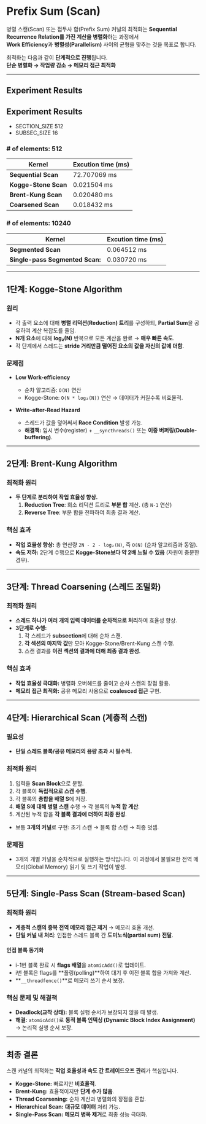 # **Prefix Sum (Scan)**

병렬 스캔(Scan) 또는 접두사 합(Prefix Sum) 커널의 최적화는 **Sequential Recurrence Relation를 가진 계산을 병렬화**하는 과정에서  
**Work Efficiency**과 **병렬성(Parallelism)** 사이의 균형을 맞추는 것을 목표로 합니다.  

최적화는 다음과 같이 **단계적으로 진행**됩니다.  
**단순 병렬화 → 작업량 감소 → 메모리 접근 최적화**

---
## **Experiment Results**

## **Experiment Results**
- SECTION_SIZE 512  
- SUBSEC_SIZE 16  

### **# of elements: 512**
| Kernel                | Excution time (ms) |
|----------------------------|----------------|
| **Sequential Scan**          | 72.707069 ms    |
| **Kogge-Stone Scan**  | 0.021504 ms     |
| **Brent-Kung Scan** | 0.020480 ms  |
| **Coarsened Scan**   | 0.018432 ms  |


### **\# of elements: 10240**  
| Kernel                | Excution time (ms) |
|----------------------------|----------------|
| **Segmented Scan**   | 0.064512 ms  |
| **Single-pass Segmented Scan:**   | 0.030720 ms  |

---

## **1단계: Kogge-Stone Algorithm**

### **원리**
- 각 출력 요소에 대해 **병렬 리덕션(Reduction) 트리**를 구성하되, **Partial Sum**을 공유하여 계산 복잡도를 줄임.
- **N개 요소**에 대해 **log₂(N)** 반복으로 모든 계산을 완료 → **매우 빠른 속도**.
- 각 단계에서 스레드는 **stride 거리만큼 떨어진 요소의 값을 자신의 값에 더함**.

### **문제점**
- **Low Work-efficiency**  
  - 순차 알고리즘: `O(N)` 연산  
  - Kogge-Stone: `O(N * log₂(N))` 연산 → 데이터가 커질수록 비효율적.
  
- **Write-after-Read Hazard**  
  - 스레드가 값을 덮어써서 **Race Condition** 발생 가능.  
  - **해결책:** 임시 변수(register) + `__syncthreads()` 또는 **이중 버퍼링(Double-buffering)**.

---

## **2단계: Brent-Kung Algorithm**

### **최적화 원리**
- **두 단계로 분리하여 작업 효율성 향상.**
  1. **Reduction Tree**: 희소 리덕션 트리로 **부분 합** 계산. (총 `N-1` 연산)
  2. **Reverse Tree**: 부분 합을 전파하여 최종 결과 계산.

### **핵심 효과**
- **작업 효율성 향상:** 총 연산량 `2N - 2 - log₂(N)`, 즉 `O(N)` (순차 알고리즘과 동일).
- **속도 저하:** 2단계 수행으로 **Kogge-Stone보다 약 2배 느릴 수 있음** (자원이 충분한 경우).

---

## **3단계: Thread Coarsening (스레드 조밀화)**

### **최적화 원리**
- **스레드 하나가 여러 개의 입력 데이터를 순차적으로 처리**하여 효율성 향상.
- **3단계로 수행:**
  1. 각 스레드가 **subsection**에 대해 순차 스캔.
  2. **각 섹션의 마지막 값**만 모아 Kogge-Stone/Brent-Kung 스캔 수행.
  3. 스캔 결과를 **이전 섹션의 결과에 더해 최종 결과 완성**.

### **핵심 효과**
- **작업 효율성 극대화:** 병렬화 오버헤드를 줄이고 순차 스캔의 장점 활용.
- **메모리 접근 최적화:** 공유 메모리 사용으로 **coalesced 접근** 구현.

---

## **4단계: Hierarchical Scan (계층적 스캔)**

### **필요성**
- **단일 스레드 블록/공유 메모리의 용량 초과 시 필수적.**

### **최적화 원리**
1. 입력을 **Scan Block**으로 분할.
2. 각 블록이 **독립적으로 스캔 수행**.
3. 각 블록의 **총합을 배열 S**에 저장.
4. **배열 S에 대해 병렬 스캔** 수행 → 각 블록의 **누적 합 계산**.
5. 계산된 누적 합을 **각 블록 결과에 더하여 최종 완성**.

- 보통 **3개의 커널**로 구현: 초기 스캔 → 블록 합 스캔 → 최종 덧셈.

### **문제점**
- 3개의 개별 커널을 순차적으로 실행하는 방식입니다. 이 과정에서 불필요한 전역 메모리(Global Memory) 읽기 및 쓰기 작업이 발생.
---

## **5단계: Single-Pass Scan (Stream-based Scan)**

### **최적화 원리**
- **계층적 스캔의 중복 전역 메모리 접근 제거** → 메모리 효율 개선.
- **단일 커널 내 처리**: 인접한 스레드 블록 간 **도미노식(partial sum) 전달**.

#### **인접 블록 동기화**
- i-1번 블록 완료 시 **flags 배열**을 `atomicAdd()`로 업데이트.
- i번 블록은 flags를 **폴링(polling)**하여 대기 후 이전 블록 합을 가져와 계산.
- **`__threadfence()`**로 메모리 쓰기 순서 보장.

### **핵심 문제 및 해결책**
- **Deadlock(교착 상태):** 블록 실행 순서가 보장되지 않을 때 발생.
- **해결:** `atomicAdd()`로 **동적 블록 인덱싱 (Dynamic Block Index Assignment)**  
  → 논리적 실행 순서 보장.

---

## **최종 결론**

스캔 커널의 최적화는 **작업 효율성과 속도 간 트레이드오프 관리**가 핵심입니다.

- **Kogge-Stone:** 빠르지만 **비효율적**.
- **Brent-Kung:** 효율적이지만 **단계 수가 많음**.
- **Thread Coarsening:** 순차 계산과 병렬화의 장점을 혼합.
- **Hierarchical Scan:** **대규모 데이터** 처리 가능.
- **Single-Pass Scan:** **메모리 병목 제거**로 최종 성능 극대화.


